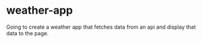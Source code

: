 # weather-app

Going to create a weather app that fetches data from an api and display that data to the page.
